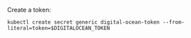 Create a token:

```shell
kubectl create secret generic digital-ocean-token --from-literal=token=$DIGITALOCEAN_TOKEN
```
